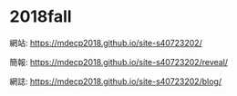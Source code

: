 # 2018fall

網站: https://mdecp2018.github.io/site-s40723202/

簡報: https://mdecp2018.github.io/site-s40723202/reveal/

網誌: https://mdecp2018.github.io/site-s40723202/blog/
